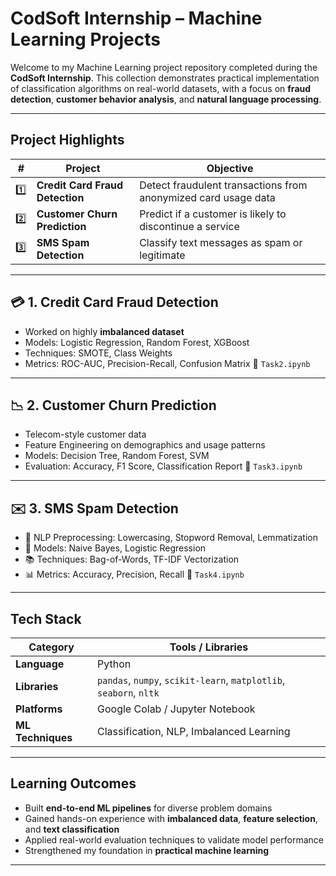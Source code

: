 # CodSoft Internship – Machine Learning Projects

Welcome to my Machine Learning project repository completed during the **CodSoft Internship**. This collection demonstrates practical implementation of classification algorithms on real-world datasets, with a focus on **fraud detection**, **customer behavior analysis**, and **natural language processing**.

---

## Project Highlights

| #   | Project                         | Objective                                                      |
| --- | ------------------------------- | -------------------------------------------------------------- |
| 1️⃣ | **Credit Card Fraud Detection** | Detect fraudulent transactions from anonymized card usage data |
| 2️⃣ | **Customer Churn Prediction**   | Predict if a customer is likely to discontinue a service       |
| 3️⃣ | **SMS Spam Detection**          | Classify text messages as spam or legitimate                   |

---

## 💳 1. Credit Card Fraud Detection

*  Worked on highly **imbalanced dataset**
*  Models: Logistic Regression, Random Forest, XGBoost
*  Techniques: SMOTE, Class Weights
*  Metrics: ROC-AUC, Precision-Recall, Confusion Matrix
  📂 `Task2.ipynb`

---

## 📉 2. Customer Churn Prediction

*  Telecom-style customer data
*  Feature Engineering on demographics and usage patterns
*  Models: Decision Tree, Random Forest, SVM
*  Evaluation: Accuracy, F1 Score, Classification Report
  📂 `Task3.ipynb`

---

## ✉️ 3. SMS Spam Detection

* 🧹 NLP Preprocessing: Lowercasing, Stopword Removal, Lemmatization
* 🧠 Models: Naive Bayes, Logistic Regression
* 📚 Techniques: Bag-of-Words, TF-IDF Vectorization
* 📊 Metrics: Accuracy, Precision, Recall
  📂 `Task4.ipynb`

---

##  Tech Stack

| Category          | Tools / Libraries                                                  |
| ----------------- | ------------------------------------------------------------------ |
| **Language**      | Python                                                             |
| **Libraries**     | `pandas`, `numpy`, `scikit-learn`, `matplotlib`, `seaborn`, `nltk` |
| **Platforms**     | Google Colab / Jupyter Notebook                                    |
| **ML Techniques** | Classification, NLP, Imbalanced Learning                           |

---

##  Learning Outcomes

* Built **end-to-end ML pipelines** for diverse problem domains
* Gained hands-on experience with **imbalanced data**, **feature selection**, and **text classification**
* Applied real-world evaluation techniques to validate model performance
* Strengthened my foundation in **practical machine learning**

---


